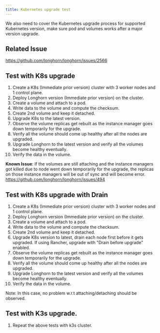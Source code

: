 ```yaml
---
title: Kubernetes upgrade test
---
```

We also need to cover the Kubernetes upgrade process for supported Kubernetes version, make sure pod and volumes works after a major version upgrade.

## Related Issue
https://github.com/longhorn/longhorn/issues/2566

## Test with K8s upgrade
1. Create a K8s (Immediate prior version) cluster with 3 worker nodes and 1 control plane.
2. Deploy Longhorn version (Immediate prior version) on the cluster.
3. Create a volume and attach to a pod.
4. Write data to the volume and compute the checksum.
5. Create 2nd volume and keep it detached.
6. Upgrade K8s to the latest version.
7. Observe the volume replicas get rebuilt as the instance manager goes down temporarily for the upgrade.
8. Verify all the volume should come up healthy after all the nodes are upgraded.
9. Upgrade Longhorn to the latest version and verify all the volumes become healthy eventually.
10. Verify the data in the volume.

**Known Issue**: If the volumes are still attaching and the instance managers got killed due to node went down temporarily for the upgrade, the replicas on those instance managers will be out of sync and will become error.
https://github.com/longhorn/longhorn/issues/494
 
## Test with K8s upgrade with Drain
1. Create a K8s (Immediate prior version) cluster with 3 worker nodes and 1 control plane.
2. Deploy Longhorn version (Immediate prior version) on the cluster.
3. Create a volume and attach to a pod.
4. Write data to the volume and compute the checksum.
5. Create 2nd volume and keep it detached.
6. Upgrade K8s version to latest, drain each node first before it gets upgraded. If using Rancher, upgrade with "Drain before upgrade" enabled.
7. Observe the volume replicas get rebuilt as the instance manager goes down temporarily for the upgrade.
8. Verify all the volume should come up healthy after all the nodes are upgraded.
9. Upgrade Longhorn to the latest version and verify all the volumes become healthy eventually.
10. Verify the data in the volume.

Note: In this case, no problem w.r.t attaching/detaching should be observed.

## Test with K3s upgrade.
1. Repeat the above tests with k3s cluster.
